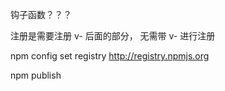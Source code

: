 钩子函数？？？

注册是需要注册 v- 后面的部分， 无需带 v- 进行注册

npm config set registry http://registry.npmjs.org

npm publish